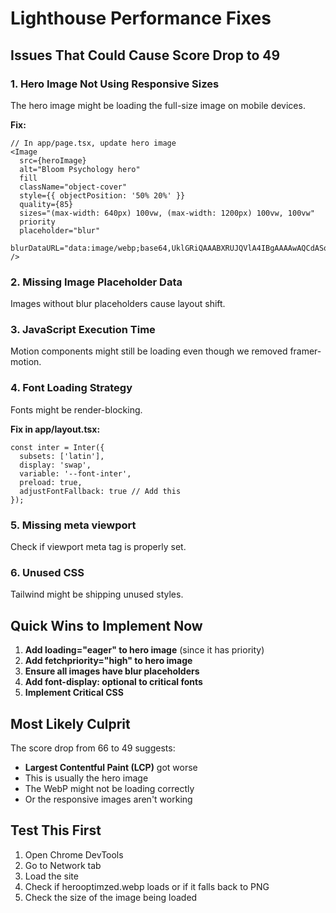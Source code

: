 # Lighthouse Performance Fixes

## Issues That Could Cause Score Drop to 49

### 1. **Hero Image Not Using Responsive Sizes**
The hero image might be loading the full-size image on mobile devices.

**Fix:**
```tsx
// In app/page.tsx, update hero image
<Image
  src={heroImage}
  alt="Bloom Psychology hero"
  fill
  className="object-cover"
  style={{ objectPosition: '50% 20%' }}
  quality={85}
  sizes="(max-width: 640px) 100vw, (max-width: 1200px) 100vw, 100vw"
  priority
  placeholder="blur"
  blurDataURL="data:image/webp;base64,UklGRiQAAABXRUJQVlA4IBgAAAAwAQCdASoBAAEAAwA0JaQAA3AA/vuUAAA="
/>
```

### 2. **Missing Image Placeholder Data**
Images without blur placeholders cause layout shift.

### 3. **JavaScript Execution Time**
Motion components might still be loading even though we removed framer-motion.

### 4. **Font Loading Strategy**
Fonts might be render-blocking.

**Fix in app/layout.tsx:**
```tsx
const inter = Inter({ 
  subsets: ['latin'],
  display: 'swap',
  variable: '--font-inter',
  preload: true,
  adjustFontFallback: true // Add this
});
```

### 5. **Missing meta viewport**
Check if viewport meta tag is properly set.

### 6. **Unused CSS**
Tailwind might be shipping unused styles.

## Quick Wins to Implement Now

1. **Add loading="eager" to hero image** (since it has priority)
2. **Add fetchpriority="high" to hero image**
3. **Ensure all images have blur placeholders**
4. **Add font-display: optional to critical fonts**
5. **Implement Critical CSS**

## Most Likely Culprit

The score drop from 66 to 49 suggests:
- **Largest Contentful Paint (LCP)** got worse
- This is usually the hero image
- The WebP might not be loading correctly
- Or the responsive images aren't working

## Test This First

1. Open Chrome DevTools
2. Go to Network tab
3. Load the site
4. Check if herooptimzed.webp loads or if it falls back to PNG
5. Check the size of the image being loaded